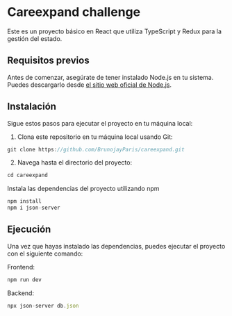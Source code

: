 # Careexpand challenge

Este es un proyecto básico en React que utiliza TypeScript y Redux para la gestión del estado. 

## Requisitos previos

Antes de comenzar, asegúrate de tener instalado Node.js en tu sistema. Puedes descargarlo desde [el sitio web oficial de Node.js](https://nodejs.org/).

## Instalación

Sigue estos pasos para ejecutar el proyecto en tu máquina local:

1. Clona este repositorio en tu máquina local usando Git:


```js
git clone https://github.com/BrunojayParis/careexpand.git
```
2. Navega hasta el directorio del proyecto:

```js
cd careexpand
```

Instala las dependencias del proyecto utilizando npm

```js
npm install
npm i json-server
```
## Ejecución

Una vez que hayas instalado las dependencias, puedes ejecutar el proyecto con el siguiente comando:

Frontend:

```js
npm run dev
```

Backend:
```js
npx json-server db.json
```

